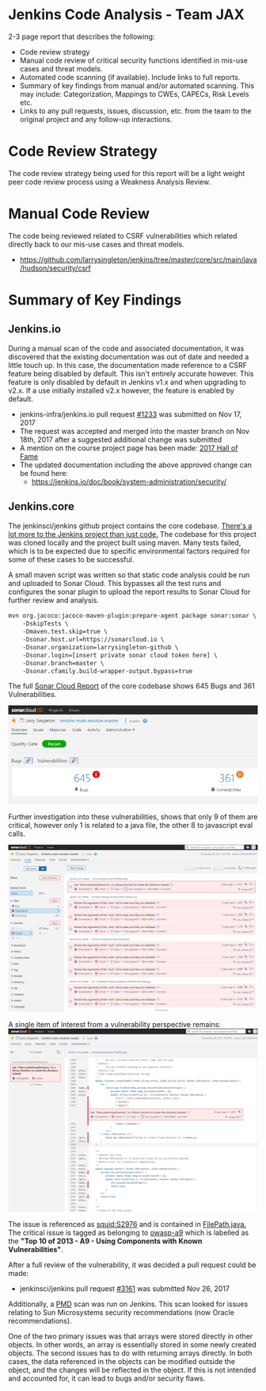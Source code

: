 # Jenkins Code Analysis - Team JAX

2-3 page report that describes the following:
* Code review strategy
* Manual code review of critical security functions identified in mis-use cases and threat models.
* Automated code scanning (if available). Include links to full reports.
* Summary of key findings from manual and/or automated scanning. This may include: Categorization, Mappings to CWEs, CAPECs, Risk Levels etc.
* Links to any pull requests, issues, discussion, etc. from the team to the original project and any follow-up interactions.

# Code Review Strategy
The code review strategy being used for this report will be a light weight peer code review process using a Weakness Analysis Review.


# Manual Code Review
The code being reviewed related to CSRF vulnerabilities which related directly back to our mis-use cases and threat models.

* https://github.com/larrysingleton/jenkins/tree/master/core/src/main/java/hudson/security/csrf


# Summary of Key Findings

## Jenkins.io
During a manual scan of the code and associated documentation, it was discovered that the existing documentation was out of date and needed a little touch up. In this case, the documentation made reference to a CSRF feature being disabled by default. This isn't entirely accurate however. This feature is only disabled by default in Jenkins v1.x and when upgrading to v2.x. If a use initially installed v2.x however, the feature is enabled by default.

* jenkins-infra/jenkins.io pull request [#1233](https://github.com/jenkins-infra/jenkins.io/pull/1233) was submitted on Nov 17, 2017
* The request was accepted and merged into the master branch on Nov 18th, 2017 after a suggested additional change was submitted
* A mention on the course project page has been made: [2017 Hall of Fame](https://robinagandhi.github.io/swa/pages/halloffame.html)
* The updated documentation including the above approved change can be found here:
    * https://jenkins.io/doc/book/system-administration/security/

## Jenkins.core
The jenkinsci/jenkins github project contains the core codebase.
[There's a lot more to the Jenkins project than just code.](https://github.com/jenkinsci/jenkins/blob/master/CONTRIBUTING.md)
The codebase for this project was cloned locally and the project built using maven. Many tests failed, which is to be expected due to specific environmental factors required for some of these cases to be successful.

A small maven script was written so that static code analysis could be run and uploaded to Sonar Cloud. This bypasses all the test runs and configures the sonar plugin to upload the report results to Sonar Cloud for further review and analysis.

```maven
mvn org.jacoco:jacoco-maven-plugin:prepare-agent package sonar:sonar \
    -DskipTests \
    -Dmaven.test.skip=true \
    -Dsonar.host.url=https://sonarcloud.io \
    -Dsonar.organization=larrysingleton-github \
    -Dsonar.login=[insert private sonar cloud token here] \
    -Dsonar.branch=master \
    -Dsonar.cfamily.build-wrapper-output.bypass=true
```

The full [Sonar Cloud Report](https://sonarcloud.io/dashboard?id=org.jenkins-ci.main%3Apom%3Amaster) of the core codebase shows 645 Bugs and 361 Vulnerabilities.

![Sonar Cloud Overview](/assets/SonarCloudOverview.png)

Further investigation into these vulnerabilities, shows that only 9 of them are critical,
however only 1 is related to a java file, the other 8 to javascript eval calls.

![Filtered Report](/assets/FilteredReport.png)

A single item of interest from a vulnerability perspective remains:
![Single Item of Interest](/assets/SingleItemOfInterest.png)

The issue is referenced as [squid:S2976](https://sonarcloud.io/organizations/larrysingleton-github/rules#rule_key=squid%3AS2976) and is contained in [FilePath.java.](https://github.com/jenkinsci/jenkins/blob/master/core/src/main/java/hudson/FilePath.java)
The critical issue is tagged as belonging to [owasp-a9](https://www.owasp.org/index.php/Top_10_2013-A9-Using_Components_with_Known_Vulnerabilities) which is labelled as the **"Top 10 of 2013 - A9 - Using Components with Known Vulnerabilities"**.

After a full review of the vulnerability, it was decided a pull request could be made:
* jenkinsci/jenkins pull request [#3161](https://github.com/jenkinsci/jenkins/pull/3161) was submitted Nov 26, 2017

Additionally, a [PMD](https://cpluspluscrowe.github.io/SoftwareAssurance/pmd_scan.html) scan was run on Jenkins. This scan looked for issues relating to Sun Microsystems security recommendations (now Oracle recommendations).

One of the two primary issues was that arrays were stored directly in other objects. In other words, an array is essentially stored in some newly created objects. The second issues has to do with returning arrays directly. In both cases, the data referenced in the objects can be modified outside the object, and the changes will be reflected in the object. If this is not intended and accounted for, it can lead to bugs and/or security flaws.  
